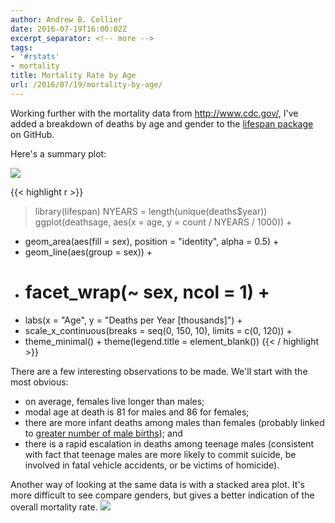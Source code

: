 ```yaml
---
author: Andrew B. Collier
date: 2016-07-19T16:00:02Z
excerpt_separator: <!-- more -->
tags:
- '#rstats'
- mortality
title: Mortality Rate by Age
url: /2016/07/19/mortality-by-age/
---
```


<!--more-->

Working further with the mortality data from <http://www.cdc.gov/>, I've added a breakdown of deaths by age and gender to the [lifespan package](https://github.com/DataWookie/lifespan) on GitHub.

Here's a summary plot:

<img src="{{ site.baseurl }}/static/img/2016/07/deaths-by-age.png" >

{{< highlight r >}}
> library(lifespan)
> NYEARS = length(unique(deaths$year))
> ggplot(deathsage, aes(x = age, y = count / NYEARS / 1000)) +
+   geom_area(aes(fill = sex), position = &quot;identity&quot;, alpha = 0.5) +
+   geom_line(aes(group = sex)) +
+   # facet_wrap(~ sex, ncol = 1) +
+   labs(x = &quot;Age&quot;, y = &quot;Deaths per Year [thousands]&quot;) +
+   scale_x_continuous(breaks = seq(0, 150, 10), limits = c(0, 120)) +
+   theme_minimal() + theme(legend.title = element_blank())
{{< / highlight >}}

There are a few interesting observations to be made. We'll start with the most obvious:

* on average, females live longer than males; 
* modal age at death is 81 for males and 86 for females; 
* there are more infant deaths among males than females (probably linked to [greater number of male births](http://www.exegetic.biz/blog/2016/07/birth-month-by-gender/)); and 
* there is a rapid escalation in deaths among teenage males (consistent with fact that teenage males are more likely to commit suicide, be involved in fatal vehicle accidents, or be victims of homicide). </ul> 
Another way of looking at the same data is with a stacked area plot. It's more difficult to see compare genders, but gives a better indication of the overall mortality rate.

<img src="{{ site.baseurl }}/static/img/2016/07/deaths-by-age-stacked.png" >
